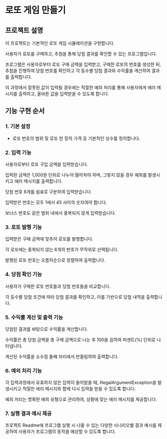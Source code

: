 # 로또 게임 만들기

## 프로젝트 설명

이 프로젝트는 기본적인 로또 게임 시뮬레이션을 구현합니다.

사용자가 로또를 구매하고, 추첨을 통해 당첨 결과를 확인할 수 있는 프로그램입니다.

프로그램은 사용자로부터 로또 구매 금액을 입력받고, 구매한 로또의 번호를 생성한 뒤, 추첨을 진행하여 당첨 번호를 확인하고 각 등수별 당첨 결과와 수익률을 계산하여 결과를 출력합니다.

이 과정에서 잘못된 값이 입력될 경우에는 적절한 예외 처리를 통해 사용자에게 에러 메시지를 출력하고, 올바른 값을 입력받을 수 있도록 합니다.

## 기능 구현 순서

### 1. 기본 설정

-   로또 번호의 범위 및 로또 한 장의 가격 등 기본적인 상수를 정의합니다.

### 2. 입력 기능

사용자로부터 로또 구입 금액을 입력받습니다.

입력된 금액은 1,000원 단위로 나누어 떨어져야 하며, 그렇지 않을 경우 예외를 발생시키고 에러 메시지를 출력합니다.

당첨 번호 6개를 쉼표로 구분하여 입력받습니다.

입력받은 번호는 모두 1에서 45 사이의 숫자여야 합니다.

보너스 번호도 같은 범위 내에서 중복되지 않게 입력받습니다.

### 3. 로또 발행 기능

입력받은 구매 금액에 맞추어 로또를 발행합니다.

각 로또에는 중복되지 않는 6개의 번호가 무작위로 선택됩니다.

발행된 로또 번호는 오름차순으로 정렬하여 출력합니다.

### 4. 당첨 확인 기능

사용자가 구매한 로또 번호들과 당첨 번호들을 비교합니다.

각 등수별 당첨 조건에 따라 당첨 결과를 확인하고, 이를 기반으로 당첨 내역을 출력합니다.

### 5. 수익률 계산 및 출력 기능

당첨된 결과를 바탕으로 수익률을 계산합니다.

수익률은 총 당첨 금액을 총 구매 금액으로 나눈 후 100을 곱하여 퍼센트(%) 단위로 나타냅니다.

계산된 수익률을 소수점 둘째 자리에서 반올림하여 출력합니다.

### 6. 예외 처리 기능

각 입력과정에서 유효하지 않은 입력이 들어왔을 때, IllegalArgumentException을 발생시키고 적절한 에러 메시지와 함께 다시 입력을 받을 수 있도록 합니다.

예외 처리는 명확한 예외 유형으로 관리하여, 상황에 맞는 에러 메시지를 제공합니다.

### 7. 실행 결과 예시 제공

프로젝트 Readme에 프로그램 실행 시 나올 수 있는 다양한 시나리오별 결과 예시를 제공하여 사용자가 프로그램의 동작을 예상할 수 있도록 합니다.
